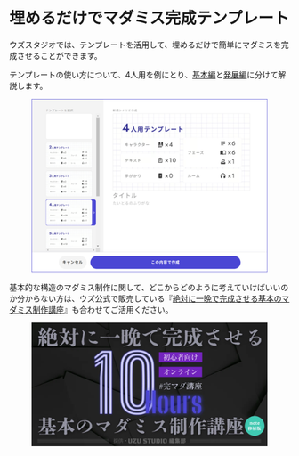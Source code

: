 # 埋めるだけでマダミス完成テンプレート

ウズスタジオでは、テンプレートを活用して、埋めるだけで簡単にマダミスを完成させることができます。

テンプレートの使い方について、4人用を例にとり、[基本編](basic.md)と[発展編](advanced.md)に分けて解説します。

<figure><img src="../../.gitbook/assets/image (22).png" alt=""><figcaption></figcaption></figure>



基本的な構造のマダミス制作に関して、どこからどのように考えていけばいいのか分からない方は、ウズ公式で販売している『[絶対に一晩で完成させる基本のマダミス制作講座](https://note.com/uzuapp/n/nf6f8e467d016)』も合わせてご活用ください。

<figure><img src="../../.gitbook/assets/image (1) (1) (1) (1) (1).png" alt=""><figcaption></figcaption></figure>
